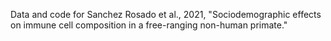 Data and code for Sanchez Rosado et al., 2021, "Sociodemographic effects on immune cell composition 
in a free-ranging non-human primate."
